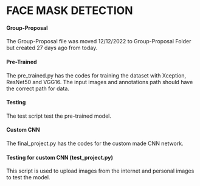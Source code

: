 # FACE MASK DETECTION

#### Group-Proposal
The Group-Proposal file was moved 12/12/2022 to Group-Proposal Folder but created 27 days ago from today.

#### Pre-Trained
The pre_trained.py has the codes for training the dataset with Xception, ResNet50 and VGG16.
The input images and annotations path should have the correct path for data.

#### Testing
The test script test the pre-trained model.

#### Custom CNN
The final_project.py has the codes for the custom made CNN network.

#### Testing for custom CNN (test_project.py)
This script is used to upload images from the internet and personal images to test the model.
